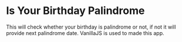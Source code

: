 # Is Your Birthday Palindrome
This will check whether your birthday is palindrome or not, if not it will provide next palindrome date.
VanillaJS is used to made this app.
